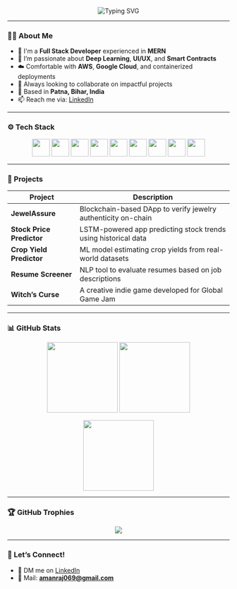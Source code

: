 <p align="center">
  <img src="https://readme-typing-svg.herokuapp.com?font=Fira+Code&weight=500&size=28&pause=1000&color=00FFFF&center=true&vCenter=true&width=700&height=60&lines=Hi+%F0%9F%91%8B+I'm+Aman+Raj;Full+Stack+%7C+DL+%7C+Backend+%7C+Blockchain+Enthusiast" alt="Typing SVG" />
</p>

---

### 👨‍💻 About Me

- 🧠 I'm a **Full Stack Developer** experienced in **MERN**
- 🚀 I’m passionate about **Deep Learning**, **UI/UX**, and **Smart Contracts**
- ☁️ Comfortable with **AWS**, **Google Cloud**, and containerized deployments
- 🎯 Always looking to collaborate on impactful projects
- 📍 Based in **Patna, Bihar, India**
- 📫 Reach me via: [LinkedIn](https://www.linkedin.com/in/amanraj-iiits)

---

### ⚙️ Tech Stack

<p align="center">
  <img src="https://cdn.jsdelivr.net/gh/devicons/devicon/icons/javascript/javascript-original.svg" width="40"/>
  <img src="https://cdn.jsdelivr.net/gh/devicons/devicon/icons/python/python-original.svg" width="40"/>
  <img src="https://cdn.jsdelivr.net/gh/devicons/devicon/icons/react/react-original.svg" width="40"/>
  <img src="https://cdn.jsdelivr.net/gh/devicons/devicon/icons/nodejs/nodejs-original.svg" width="40"/>
  <img src="https://cdn.jsdelivr.net/gh/devicons/devicon/icons/mongodb/mongodb-original.svg" width="40"/>
  <img src="https://cdn.jsdelivr.net/gh/devicons/devicon/icons/docker/docker-original.svg" width="40"/>
  <img src="https://cdn.jsdelivr.net/gh/devicons/devicon/icons/github/github-original.svg" width="40"/>
  <img src="https://cdn.jsdelivr.net/gh/devicons/devicon/icons/mysql/mysql-original.svg" width="40"/>
  <img src="https://cdn.jsdelivr.net/gh/devicons/devicon/icons/aws/aws-original.svg" width="40"/>
</p>

---

### 🚀 Projects

| Project | Description |
|--------|-------------|
| **JewelAssure** | Blockchain-based DApp to verify jewelry authenticity on-chain |
| **Stock Price Predictor** | LSTM-powered app predicting stock trends using historical data |
| **Crop Yield Predictor** | ML model estimating crop yields from real-world datasets |
| **Resume Screener** | NLP tool to evaluate resumes based on job descriptions |
| **Witch’s Curse** | A creative indie game developed for Global Game Jam |

---

### 📊 GitHub Stats

<p align="center">
  <img src="https://github-readme-stats.vercel.app/api?username=amanraj069&show_icons=true&theme=tokyonight&count_private=true" height="160" />
  <img src="https://github-readme-stats.vercel.app/api/top-langs/?username=amanraj069&layout=compact&theme=tokyonight" height="160" />
</p>

<p align="center">
  <img src="https://github-readme-streak-stats.herokuapp.com/?user=amanraj069&theme=tokyonight&hide_border=false" height="160" />
</p>

---

### 🏆 GitHub Trophies

<p align="center">
  <img src="https://github-profile-trophy.vercel.app/?username=amanraj069&theme=algolia&no-bg=true&no-frame=true&column=7" />
</p>

---

### 🙌 Let’s Connect!

- 💬 DM me on [LinkedIn](https://www.linkedin.com/in/amanraj-iiits)
- 📨 Mail: **amanraj069@gmail.com**
